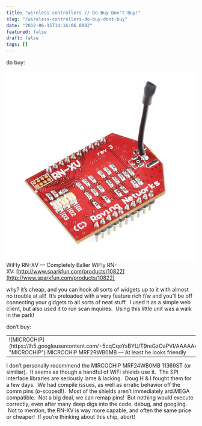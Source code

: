 ```yaml
---
title: "wireless controllers // Do Buy Don't Buy!"
slug: "/wireless-controllers-do-buy-dont-buy"
date: "2012-06-15T14:16:06.000Z"
featured: false
draft: false
tags: []
---
```



do buy:

![WiFly Module](./images/10822-01.jpg "WiFly Module") WiFly RN-XV — Completely Baller WiFly RN-XV: [http://www.sparkfun.com/products/10822](http://www.sparkfun.com/products/10822)

why? it’s cheap, and you can hook all sorts of widgets up to it with almost no trouble at all!  It’s preloaded with a very feature rich f/w and you’ll be off connecting your gidgets to all sorts of neat stuff.  I used it as a simple web client, but also used it to run scan inquires.  Using this little unit was a walk in the park!

don’t buy:

<table><tbody><tr><td>![MICROCHIP](https://lh5.googleusercontent.com/-5cqCqoYsBYU/T9reGzOaPVI/AAAAAAAABcE/2fwJanKz0jw/s692/20120615_000227.jpg "MICROCHIP") MICROCHIP MRF2RWB0MB — At least he looks friendly

</td><td>![MICROCHIP2](https://lh6.googleusercontent.com/-KRaecI6XfGE/T9reKaBj6lI/AAAAAAAABcM/itVwpaHGn_w/s692/20120615_000235.jpg "MICROCHIP2") but it’s actually a total jerk!

</td></tr></tbody></table>I don’t personally recommend the MIRCOCHIP MRF24WB0MB 11369ST (or similiar).  It seems as though a handful of WiFi shields use it.  The SPI interface libraries are seriously lame & lacking.  Doug H & I fought them for a few days.  We had compile issues, as well as erratic behavior off the comm pins (o-scoped!).  Most of the shields aren’t immediately ard.MEGA compatible.  Not a big deal, we can remap pins!  But nothing would execute correctly, even after many deep digs into the code, debug, and googling.  Not to mention, the RN-XV is way more capable, and often the same price or cheaper!  If you’re thinking about this chip, abort!



